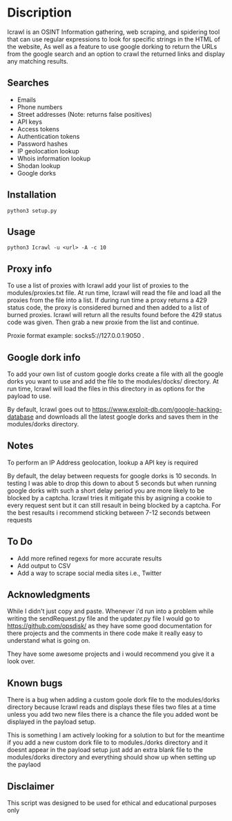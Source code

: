 # Discription
Icrawl is an OSINT Information gathering, web scraping, and spidering tool that can use regular expressions 
to look for specific strings in the HTML of the website, As well as a feature to use google 
dorking to return the URLs from the google search and an option to crawl the returned links
and display any matching results.


Searches 
---
* Emails
* Phone numbers
* Street addresses (Note: returns false positives)
* API keys
* Access tokens
* Authentication tokens
* Password hashes 
* IP geolocation lookup
* Whois information lookup
* Shodan lookup
* Google dorks


Installation
----
    
    python3 setup.py
    
    
Usage
----
  
    python3 Icrawl -u <url> -A -c 10


Proxy info
---
To use a list of proxies with Icrawl add your list of proxies to the modules/proxies.txt file.
At run time, Icrawl will read the file and load all the proxies from the file into a list. If 
during run time a proxy returns a 429 status code, the proxy is considered burned and then 
added to a list of burned proxies. Icrawl will return all the results found before the 429 status
code was given. Then grab a new proxie from the list and continue.

Proxie format example: socks5://127.0.0.1:9050
.


Google dork info
---
To add your own list of custom google dorks create a file with all the google dorks you want to use 
and add the file to the modules/docks/ directory. At run time, Icrawl will load the files in this 
directory in as options for the payload to use.

By default, Icrawl goes out to https://www.exploit-db.com/google-hacking-database and downloads 
all the latest google dorks and saves them in the modules/dorks directory.



Notes
---
To perform an IP Address geolocation, lookup a API key is required

By default, the delay between requests for google dorks is 10 seconds. In testing 
I was able to drop this down to about 5 seconds but when running google dorks with such
a short delay period you are more likely to be blocked by a captcha. Icrawl tries it mitigate
this by asigning a cookie to every request sent but it can still resault in being blocked by a captcha.
For the best resaults i recommend sticking between 7-12 seconds between requests

To Do
---
* Add more refined regexs for more accurate results
* Add output to CSV 
* Add a way to scrape social media sites i.e., Twitter




Acknowledgments
---
While I didn't just copy and paste. Whenever i'd run into a problem while writing the sendRequest.py file and the
updater.py file I would go to https://github.com/opsdisk/ as they have some good documentation for there projects 
and the comments in there code make it really easy to understand what is going on. 

They have some awesome projects and i would recommend you give it a look over.


Known bugs
---
There is a bug when adding a custom goole dork file to the modules/dorks directory
because Icrawl reads and displays these files two files at a time unless you add two new files 
there is a chance the file you added wont be displayed in the payload setup.

This is something I am actively looking for a solution to but for the meantime if you add a new custom dork file 
to to modules./dorks directory and it doesnt appear in the payload setup just add an extra blank file to the modules/dorks directory
and everything should show up when setting up the paylaod

Disclaimer
---
This script was designed to be used for ethical and educational purposes only
